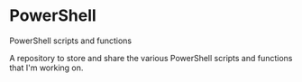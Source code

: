 # PowerShell

PowerShell scripts and functions

A repository to store and share the various PowerShell scripts and functions that I'm working on.